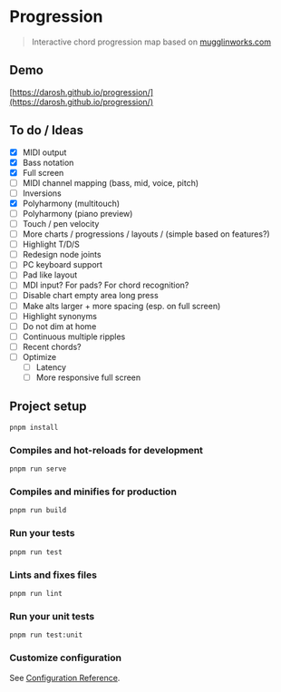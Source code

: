 # Progression

> Interactive chord progression map based on [mugglinworks.com](http://mugglinworks.com/chordmaps/)

## Demo

[https://darosh.github.io/progression/](https://darosh.github.io/progression/)

## To do / Ideas

- [x] MIDI output
- [x] Bass notation
- [x] Full screen
- [ ] MIDI channel mapping (bass, mid, voice, pitch)
- [ ] Inversions
- [x] Polyharmony (multitouch)
- [ ] Polyharmony (piano preview)
- [ ] Touch / pen velocity
- [ ] More charts / progressions / layouts / (simple based on features?)
- [ ] Highlight T/D/S
- [ ] Redesign node joints
- [ ] PC keyboard support
- [ ] Pad like layout
- [ ] MDI input? For pads? For chord recognition?
- [ ] Disable chart empty area long press
- [ ] Make alts larger + more spacing (esp. on full screen)
- [ ] Highlight synonyms
- [ ] Do not dim at home 
- [ ] Continuous multiple ripples 
- [ ] Recent chords? 
- [ ] Optimize
  - [ ] Latency
  - [ ] More responsive full screen

## Project setup
```
pnpm install
```

### Compiles and hot-reloads for development
```
pnpm run serve
```

### Compiles and minifies for production
```
pnpm run build
```

### Run your tests
```
pnpm run test
```

### Lints and fixes files
```
pnpm run lint
```

### Run your unit tests
```
pnpm run test:unit
```

### Customize configuration
See [Configuration Reference](https://cli.vuejs.org/config/).
